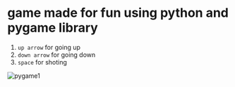 # game made for fun using python and pygame library

1. `up arrow`  for going up
2. `down arrow` for going down
3. `space`      for shoting 


![pygame1](https://user-images.githubusercontent.com/104201793/235950970-563094b9-0b17-49d3-acae-d7c8399d2c65.png)
